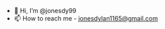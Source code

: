 - 👋 Hi, I’m @jonesdy99
- 📫 How to reach me - jonesdylan1165@gmail.com

<!---
jonesdy99/jonesdy99 is a ✨ special ✨ repository because its `README.md` (this file) appears on your GitHub profile.
You can click the Preview link to take a look at your changes.
--->

